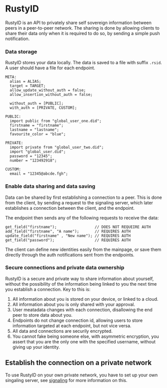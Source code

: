 # RustyID
RustyID is an API to privately share self sovereign information between peers in a peer-to-peer network. The sharing is done by allowing clients to share their data only when it is required to do so, by sending a simple push notification.

### Data storage
RustyID stores your data locally. The data is saved to a file with suffix `.rsid`. A user should have a file for each endpoint.

```
META:
  alias = ALIAS;
  target = TARGET;
  allow_update_without_auth = false;
  allow_insertion_without_auth = false;
  
  without_auth = [PUBLIC];
  with_auth = [PRIVATE, CUSTOM];
  
PUBLIC:
  import public from "global_user_one.did";
  firstname = "firstname";
  lastname = "lastname";
  favourite_color = "blue";

PRIVATE:
  import private from "global_user_two.did";
  import "global_user.did";
  password = "12345";
  number = "123492918";
  
CUSTOM:
  email = "12345@abcde.fgh";
```
### Enable data sharing and data saving
Data can be shared by first establishing a connection to a peer. This is done from the client, by sending a request to the signaling server, which later establishes a connection between the client, and the endpoint.

The endpoint then sends any of the following requests to receive the data: 

```
get_field("firstname");                 // DOES NOT REQUEIRE AUTH
add_field("firstname", "A name");       // REQUIRES AUTH
update_field("firstname" , "New name"); // REQUIRES AUTH
get_field("password");                  // REQUIRES AUTH
```

The client can define new identities easily from the mainpage, or save them directly through the auth notifications sent from the endpoints.

### Secure connections and private data ownership
RustyID is a secure and private way to share information about yourself, without the possibility of the information being linked to you the next time you establish a connection. Key to this is:

  1. All information about you is stored on your device, or linked to a cloud.
  2. All information about you is only shared with your approval.
  3. User meatadata changes with each connection, disallowing the end peer to store data about you.
  4. Endpoints do not change connection id, allowing users to store information targeted at each endpoint, but not vice versa.
  5. All data and connections are securily encrypted.
  6. You cannot fake being someone else, with asymmetric encryption, you assert that you are the only one with the specified username, without giving up your identity.

## Establish the connection on a private network
To use RustyID on your own private network, you have to set up your own singaling server, see [signaling](https://github.com/rasviitanen/rustysignal) for more information on this.
